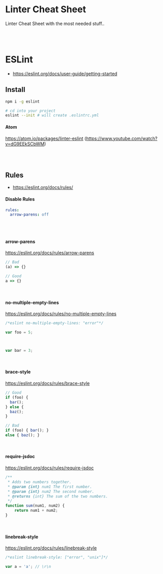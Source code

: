 # Linter Cheat Sheet
Linter Cheat Sheet with the most needed stuff..


<br><br>

# ESLint
- https://eslint.org/docs/user-guide/getting-started

## Install

```bash
npm i -g eslint

# cd into your project
eslint --init # will create .eslintrc.yml
```

#### Atom
https://atom.io/packages/linter-eslint (https://www.youtube.com/watch?v=dG9EEkSCbWM)

<br><br>

## Rules
- https://eslint.org/docs/rules/


#### Disable Rules
```yaml
rules:
  arrow-parens: off
``` 
<br><br>

#### arrow-parens
https://eslint.org/docs/rules/arrow-parens
```javascript
// Bad
(a) => {}

// Good
a => {}
```

<br>

#### no-multiple-empty-lines
https://eslint.org/docs/rules/no-multiple-empty-lines
```javascript
/*eslint no-multiple-empty-lines: "error"*/

var foo = 5;



var bar = 3;
```

<br>

#### brace-style
https://eslint.org/docs/rules/brace-style
```javascript
// Good
if (foo) {
  bar();
} else {
  baz();
}

// Bad
if (foo) { bar(); }
else { baz(); }
```

<br>

#### require-jsdoc
https://eslint.org/docs/rules/require-jsdoc
```javascript
/**
 * Adds two numbers together.
 * @param {int} num1 The first number.
 * @param {int} num2 The second number.
 * @returns {int} The sum of the two numbers.
 */
function sum(num1, num2) {
    return num1 + num2;
}
```


<br>

#### linebreak-style
https://eslint.org/docs/rules/linebreak-style
```javascript
/*eslint linebreak-style: ["error", "unix"]*/

var a = 'a'; // \r\n
```


